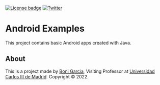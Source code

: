 [![License badge](https://img.shields.io/badge/license-Apache2-green.svg)](http://www.apache.org/licenses/LICENSE-2.0)
[![Twitter](https://img.shields.io/badge/follow-@boni_gg-green.svg)](https://twitter.com/boni_gg)

# Android Examples

This project contains basic Android apps created with Java.

## About

This is a project made by [Boni Garcia], Visiting Professor at [Universidad Carlos III de Madrid]. Copyright &copy; 2022.

[Universidad Carlos III de Madrid]: https://www.it.uc3m.es/bogarcia/index.html
[Boni Garcia]: https://bonigarcia.dev/
